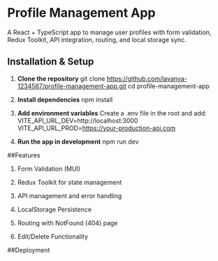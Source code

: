 # Profile Management App

A React + TypeScript app to manage user profiles with form validation, Redux Toolkit, API integration, routing, and local storage sync.

## Installation & Setup

1. **Clone the repository**
git clone https://github.com/lavanya-1234567/profile-management-app.git
cd profile-management-app

2. **Install dependencies**
npm install

3. **Add environment variables**
Create a .env file in the root and add:
VITE_API_URL_DEV=http://localhost:3000
VITE_API_URL_PROD=https://your-production-api.com

4. **Run the app in development**
npm run dev

##Features
1. Form Validation (MUI)

2. Redux Toolkit for state management

3. API management and error handling 

4. LocalStorage Persistence

5. Routing with NotFound (404) page

6. Edit/Delete Functionality

##Deployment



